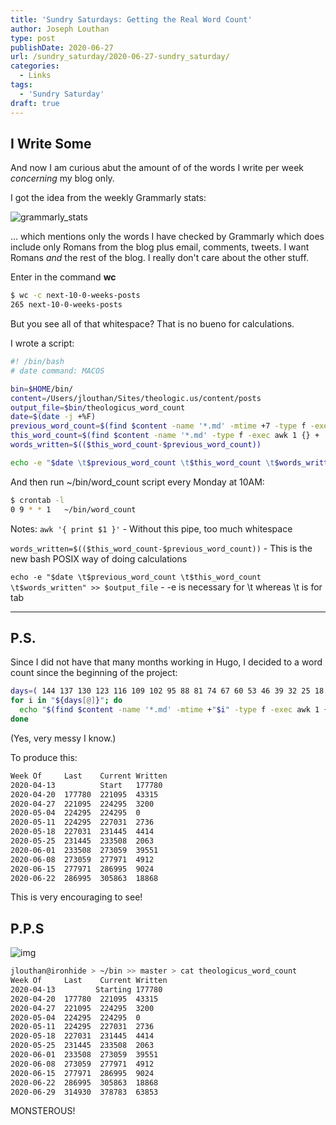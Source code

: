 ```yaml
---
title: 'Sundry Saturdays: Getting the Real Word Count'
author: Joseph Louthan
type: post
publishDate: 2020-06-27
url: /sundry_saturday/2020-06-27-sundry_saturday/
categories:
  - Links
tags:
  - 'Sundry Saturday'
draft: true
---
```

## I Write Some
And now I am curious abut the amount of of the words I write per week *concerning* my blog only.

I got the idea from the weekly Grammarly stats:

![grammarly_stats](../../images/grammarly_stats.jpeg)

... which mentions only the words I have checked by Grammarly which does include only Romans from the blog plus email, comments, tweets. I want Romans *and* the rest of the blog. I really don't care about the other stuff.

Enter in the command **wc**
```bash
$ wc -c next-10-0-weeks-posts
265 next-10-0-weeks-posts
```

But you see all of that whitespace? That is no bueno for calculations.

I wrote a script:
```bash
#! /bin/bash
# date command: MACOS

bin=$HOME/bin/
content=/Users/jlouthan/Sites/theologic.us/content/posts
output_file=$bin/theologicus_word_count
date=$(date -j +%F)
previous_word_count=$(find $content -name '*.md' -mtime +7 -type f -exec awk 1 {} + | wc -w | awk '{ print $1 }')
this_word_count=$(find $content -name '*.md' -type f -exec awk 1 {} + | wc -w | awk '{ print $1 }')
words_written=$(($this_word_count-$previous_word_count))

echo -e "$date \t$previous_word_count \t$this_word_count \t$words_written" >> $output_file
```

And then run ~/bin/word_count script every Monday at 10AM:
```bash
$ crontab -l
0 9 * * 1	~/bin/word_count
```

Notes:
`awk '{ print $1 }'` - Without this pipe, too much whitespace

`words_written=$(($this_word_count-$previous_word_count))` - This is the new bash POSIX way of doing calculations

`echo -e "$date \t$previous_word_count \t$this_word_count \t$words_written" >> $output_file` - -e is necessary for \t whereas \t is for tab

------

## P.S.

Since I did not have that many months working in Hugo, I decided to a word count since the beginning of the project:
```bash
days=( 144 137 130 123 116 109 102 95 88 81 74 67 60 53 46 39 32 25 18 11 )
for i in "${days[@]}"; do
  echo "$(find $content -name '*.md' -mtime +"$i" -type f -exec awk 1 {} + | wc -w | awk '{ print $1 }')"
done
```
(Yes, very messy I know.)



To produce this:
```bash
Week Of     Last    Current Written
2020-04-13	        Start   177780
2020-04-20	177780	221095	43315
2020-04-27	221095	224295	3200
2020-05-04	224295	224295	0
2020-05-11	224295	227031	2736
2020-05-18	227031	231445	4414
2020-05-25	231445	233508	2063
2020-06-01	233508	273059	39551
2020-06-08	273059	277971	4912
2020-06-15	277971	286995	9024
2020-06-22	286995	305863	18868
```

This is very encouraging to see!

## P.P.S

![img](../../images/latest.jpeg)

```bash
jlouthan@ironhide > ~/bin >> master > cat theologicus_word_count
Week Of		Last    Current Written
2020-04-13	       Starting 177780
2020-04-20	177780	221095	43315
2020-04-27	221095	224295	3200
2020-05-04	224295	224295	0
2020-05-11	224295	227031	2736
2020-05-18	227031	231445	4414
2020-05-25	231445	233508	2063
2020-06-01	233508	273059	39551
2020-06-08	273059	277971	4912
2020-06-15	277971	286995	9024
2020-06-22	286995	305863	18868
2020-06-29 	314930 	378783 	63853
```

MONSTEROUS!